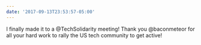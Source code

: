 ```yaml
---
date: '2017-09-13T23:53:57-05:00'
---
```

I finally made it to a @TechSolidarity meeting! Thank you @baconmeteor for all your hard work to rally the US tech community to get active!
